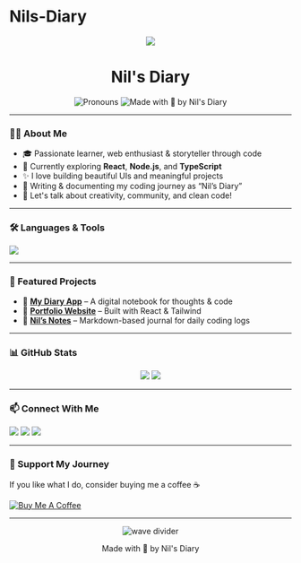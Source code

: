 # Nils-Diary

<div align="center">
  <img src="https://readme-typing-svg.demolab.com/?lines=Hi+there!+I’m+Nil+👋;Welcome+to+Nil's+Diary;A+Developer,+Dreamer,+Doer💜;&center=true&width=500&height=50">
</div>

<h1 align="center">Nil's Diary</h1>

<p align="center">
  <img src="https://img.shields.io/badge/Pronouns-he%2Fhim-4b6e9c" alt="Pronouns">
  <img src="https://img.shields.io/badge/Made%20with-%F0%9F%92%9C%20by%20Nil's%20Diary-ff69b4" alt="Made with 💜 by Nil's Diary">
</p>

---

### 🧑‍💻 About Me

- 🎓 Passionate learner, web enthusiast & storyteller through code  
- 🌱 Currently exploring **React**, **Node.js**, and **TypeScript**  
- ✨ I love building beautiful UIs and meaningful projects  
- 📝 Writing & documenting my coding journey as “Nil’s Diary”  
- 💬 Let's talk about creativity, community, and clean code!

---

### 🛠️ Languages & Tools

<p align="left">
  <img src="https://skillicons.dev/icons?i=js,ts,react,next,nodejs,mongodb,express,tailwind,html,css,figma,vite,git,github,vscode" />
</p>

---

### 📌 Featured Projects

- 🔗 [**My Diary App**](https://github.com/YFonline24/diary-app) – A digital notebook for thoughts & code
- 🔗 [**Portfolio Website**](https://github.com/YFonline24/portfolio) – Built with React & Tailwind
- 🔗 [**Nil’s Notes**](https://github.com/YFonline24/nils-notes) – Markdown-based journal for daily coding logs

---

### 📊 GitHub Stats

<p align="center">
  <img src="https://github-readme-streak-stats.herokuapp.com?user=YFonline24&theme=react&hide_border=true" />
  <img src="https://github-readme-stats.vercel.app/api?username=YFonline24&show_icons=true&theme=react&hide_border=true" />
</p>

---

### 📫 Connect With Me

<p align="left">
  <a href="https://linkedin.com/in/nilsdiary" target="_blank"><img src="https://img.shields.io/badge/LinkedIn-blue?logo=linkedin" /></a>
  <a href="mailto:nilsdiary@gmail.com" target="_blank"><img src="https://img.shields.io/badge/Email-red?logo=gmail" /></a>
  <a href="https://twitter.com/YFonline24" target="_blank"><img src="https://img.shields.io/badge/Twitter-black?logo=twitter" /></a>
</p>

---

### 🧡 Support My Journey

If you like what I do, consider buying me a coffee ☕  

[![Buy Me A Coffee](https://cdn.buymeacoffee.com/buttons/v2/default-yellow.png)](https://www.buymeacoffee.com/nilsdiary)

---

<p align="center">
  <img src="https://raw.githubusercontent.com/YFonline24/YFonline24/main/wave.svg" alt="wave divider" />
</p>

<p align="center">Made with 💜 by Nil's Diary</p>

